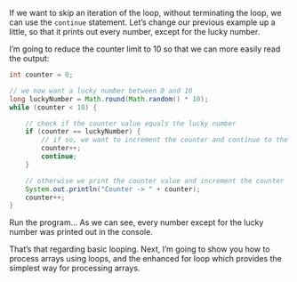 If we want to skip an iteration of the loop, without terminating the loop, we can use the `continue` statement. 
Let’s change our previous example up a little, so that it prints out every number, except for the lucky number.

I’m going to reduce the counter limit to 10 so that we can more easily read the output:

```java
int counter = 0;

// we now want a lucky number between 0 and 10
long luckyNumber = Math.round(Math.random() * 10);
while (counter < 10) {

    // check if the counter value equals the lucky number
    if (counter == luckyNumber) {
        // if so, we want to increment the counter and continue to the next iteration
        counter++;
        continue;
    }

    // otherwise we print the counter value and increment the counter 
    System.out.println("Counter -> " + counter);
    counter++;
}
```
Run the program… As we can see, every number except for the lucky number was printed out in the console.

That’s that regarding basic looping. Next, I’m going to show you how to process arrays using loops, and the enhanced for loop which provides the simplest way for processing arrays.